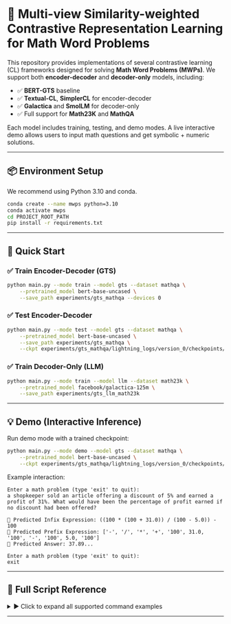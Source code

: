 # 🧠 Multi-view Similarity-weighted Contrastive Representation Learning for Math Word Problems

This repository provides implementations of several contrastive learning (CL) frameworks designed for solving **Math Word Problems (MWPs)**. We support both **encoder-decoder** and **decoder-only** models, including:

- ✅ **BERT-GTS** baseline  
- ✅ **Textual-CL**, **SimplerCL** for encoder-decoder  
- ✅ **Galactica** and **SmolLM** for decoder-only  
- ✅ Full support for **Math23K** and **MathQA**

Each model includes training, testing, and demo modes. A live interactive demo allows users to input math questions and get symbolic + numeric solutions.

---

## 📦 Environment Setup

We recommend using Python 3.10 and conda.

```bash
conda create --name mwps python=3.10
conda activate mwps
cd PROJECT_ROOT_PATH
pip install -r requirements.txt
```

---

## 🚀 Quick Start

### ✅ Train Encoder-Decoder (GTS)

```bash
python main.py --mode train --model gts --dataset mathqa \
    --pretrained_model bert-base-uncased \
    --save_path experiments/gts_mathqa --devices 0
```

### ✅ Test Encoder-Decoder

```bash
python main.py --mode test --model gts --dataset mathqa \
    --pretrained_model bert-base-uncased \
    --save_path experiments/gts_mathqa \
    --ckpt experiments/gts_mathqa/lightning_logs/version_0/checkpoints/last.ckpt
```

### ✅ Train Decoder-Only (LLM)

```bash
python main.py --mode train --model llm --dataset math23k \
    --pretrained_model facebook/galactica-125m \
    --save_path experiments/gts_llm_math23k
```

---

## 💡 Demo (Interactive Inference)

Run demo mode with a trained checkpoint:

```bash
python main.py --mode demo --model gts --dataset mathqa \
    --pretrained_model bert-base-uncased \
    --ckpt experiments/gts_mathqa/lightning_logs/version_0/checkpoints/last.ckpt
```

Example interaction:

```text
Enter a math problem (type 'exit' to quit):
a shopkeeper sold an article offering a discount of 5% and earned a profit of 31%. What would have been the percentage of profit earned if no discount had been offered?

📌 Predicted Infix Expression: ((100 * (100 + 31.0)) / (100 - 5.0)) - 100  
📌 Predicted Prefix Expression: ['-', '/', '*', '+', '100', 31.0, '100', '-', '100', 5.0, '100']  
🔢 Predicted Answer: 37.89...

Enter a math problem (type 'exit' to quit):
exit
```

---

## 🧪 Full Script Reference

<details>
<summary>▶ Click to expand all supported command examples</summary>

### 🔹 GTS

```bash
python main.py --mode train --model gts --dataset math23k \
    --pretrained_model pretrained_model/chinese-bert-wwm-ext \
    --save_path experiments/gts_math23k_bert

python main.py --mode test --model gts --dataset math23k \
    --pretrained_model pretrained_model/chinese-bert-wwm-ext \
    --save_path experiments/gts_math23k_bert \
    --ckpt experiments/gts_math23k_bert/lightning_logs/version_1/checkpoints/last.ckpt

python main.py --mode demo --model gts --dataset math23k \
    --pretrained_model pretrained_model/chinese-bert-wwm-ext \
    --ckpt experiments/gts_math23k_bert/lightning_logs/version_1/checkpoints/last.ckpt
```

### 🔹 GTS + SimplerCL

```bash
python main.py --mode train --model simpler --dataset math23k \
    --pretrained_model pretrained_model/chinese-bert-wwm-ext \
    --save_path experiments/gts_simpler_math23k_bert

python main.py --mode test --model simpler --dataset math23k \
    --pretrained_model pretrained_model/chinese-bert-wwm-ext \
    --ckpt experiments/gts_simpler_math23k_bert/lightning_logs/version_0/checkpoints/last.ckpt

python main.py --mode demo --model simpler --dataset math23k \
    --pretrained_model pretrained_model/chinese-bert-wwm-ext \
    --ckpt experiments/gts_simpler_math23k_bert/lightning_logs/version_0/checkpoints/last.ckpt
```

### 🔹 GTS + TextualCL

```bash
python main.py --mode train --model textual --dataset math23k \
    --pretrained_model pretrained_model/chinese-bert-wwm-ext \
    --save_path experiments/gts_textual_tlwd_math23k_bert --similarity tlwd

python main.py --mode test --model textual --dataset math23k \
    --pretrained_model pretrained_model/chinese-bert-wwm-ext \
    --ckpt experiments/gts_textual_tlwd_math23k_bert/lightning_logs/version_0/checkpoints/last.ckpt

python main.py --mode demo --model textual --dataset math23k \
    --pretrained_model pretrained_model/chinese-bert-wwm-ext \
    --ckpt experiments/gts_textual_tlwd_math23k_bert/lightning_logs/version_0/checkpoints/last.ckpt
```

### 🔹 LLM (Galactica)

```bash
python main.py --mode train --model llm --dataset math23k \
    --pretrained_model facebook/galactica-125m \
    --save_path experiments/gts_llm_math23k

python main.py --mode test --model llm --dataset math23k \
    --pretrained_model facebook/galactica-125m \
    --ckpt experiments/gts_llm_math23k/lightning_logs/version_0/checkpoints/last.ckpt

python main.py --mode demo --model llm --dataset math23k \
    --pretrained_model facebook/galactica-125m \
    --ckpt experiments/gts_llm_math23k/checkpoints/model-epoch=13-val_acc=0.02.ckpt
```

### 🔹 LLM + SimplerCL / ContraCLM

```bash
python main.py --mode train --model llm_simpler --dataset math23k \
    --pretrained_model facebook/galactica-125m \
    --save_path experiments/gts_llm_simpler_math23k

python main.py --mode train --model llm_contraclm --dataset math23k \
    --pretrained_model facebook/galactica-125m \
    --save_path experiments/gts_llm_contraclm_math23k

python main.py --mode demo --model llm_contraclm --dataset math23k \
    --pretrained_model facebook/galactica-125m \
    --ckpt experiments/gts_llm_contraclm_math23k/checkpoints/model-epoch=26-val_acc=0.18.ckpt
```

</details>

---
